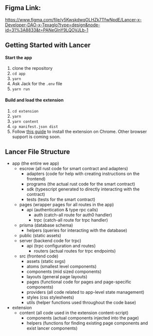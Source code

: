 ## Figma Link: 
https://www.figma.com/file/y5KwskdwqOLHZk7TfwNpdE/Lancer-x-Developer-DAO-x-Texaglo?type=design&node-id=31%3A8833&t=PANeGlnY9LQOVJLb-1

## Getting Started with Lancer

#### Start the app

1. clone the repository
2. `cd app`
3. `yarn`
4. Ask Jack for the `.env` file
5. `yarn run`

#### Build and load the extension

1. `cd extension`
2. `yarn`
3. `yarn content`
4. `cp manifest.json dist`
5. Follow [this guide](https://webkul.com/blog/how-to-install-the-unpacked-extension-in-chrome/) to install the extension on Chrome. Other browser support is coming soon.

## Lancer File Structure

- app (the entire we app)
  - escrow (all rust code for smart contract and adapters)
    - adapters (code for help with creating instructions on the frontend)
    - programs (the actual rust code for the smart contract)
    - sdk (typescript generated to directly interacting with the contract)
    - tests (tests for the smart contract)
  - pages (wrapper pages for all routes in the app)
    - api (authentication & type rpc calls)
      - auth (catch-all route for auth0 handler)
      - trpc (catch-all route for trpc handler)
  - prisma (database schema)
    - helpers (queries for interacting with the database)
  - public (static assets)
  - server (backend code for trpc)
    - api (trpc configuration and routes)
      - routers (actual routes for trpc endpoints)
  - src (frontend code)
    - assets (static svgs)
    - atoms (smallest level components)
    - components (mid sized components)
    - layouts (general page layouts)
    - pages (functional code for pages and page-specific components)
    - providers (all code related to app-level state management)
    - styles (css stylesheets)
    - utils (helper functions used throughout the code base)
- extension
  - content (all code used in the extension content-script)
    - components (actual components injected into the page)
    - helpers (functions for finding existing page components and exist lancer components)
